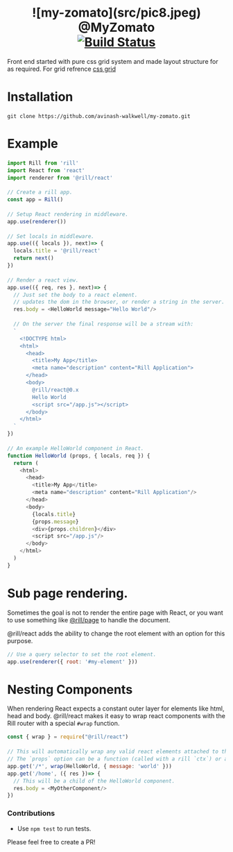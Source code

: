 <h1 align="center">
  <!-- Logo -->
  ![my-zomato](src/pic8.jpeg)
  <br/>
  @MyZomato
  <br/>
  <div align="center">
    <a href="https://travis-ci.org/reactphp/react"><img src="https://travis-ci.org/reactphp/react.svg?branch=master" alt="Build Status"></a>
  </div>
</h1>

Front end started with pure css grid system and made layout structure for as required. For grid refrence [css grid](https://www.w3schools.com/css/css_grid.asp)

# Installation

```console
git clone https://github.com/avinash-walkwell/my-zomato.git
```

# Example

```javascript
import Rill from 'rill'
import React from 'react'
import renderer from '@rill/react'

// Create a rill app.
const app = Rill()

// Setup React rendering in middleware.
app.use(renderer())

// Set locals in middleware.
app.use(({ locals }), next)=> {
  locals.title = '@rill/react'
  return next()
})

// Render a react view.
app.use(({ req, res }, next)=> {
  // Just set the body to a react element.
  // updates the dom in the browser, or render a string in the server.
  res.body = <HelloWorld message="Hello World"/>

  // On the server the final response will be a stream with:
  `
    <!DOCTYPE html>
    <html>
      <head>
        <title>My App</title>
        <meta name="description" content="Rill Application">
      </head>
      <body>
        @rill/react@0.x
        Hello World
        <script src="/app.js"></script>
      </body>
    </html>
  `
})

// An example HelloWorld component in React.
function HelloWorld (props, { locals, req }) {
  return (
    <html>
      <head>
        <title>My App</title>
        <meta name="description" content="Rill Application"/>
      </head>
      <body>
        {locals.title}
        {props.message}
        <div>{props.children}</div>
        <script src="/app.js"/>
      </body>
    </html>
  )
}
```

# Sub page rendering.
Sometimes the goal is not to render the entire page with React, or you want to use something like [@rill/page](https://github.com/rill-js/page) to handle the document.

@rill/react adds the ability to change the root element with an option for this purpose.

```js
// Use a query selector to set the root element.
app.use(renderer({ root: '#my-element' }))
```

# Nesting Components
When rendering React expects a constant outer layer for elements like html, head and body.
@rill/react makes it easy to wrap react components with the Rill router with a special `#wrap` function.

```js
const { wrap } = require("@rill/react")

// This will automatically wrap any valid react elements attached to the body with the `HelloWorld` component.
// The `props` option can be a function (called with a rill `ctx`) or an object.
app.get('/*', wrap(HelloWorld, { message: 'world' }))
app.get('/home', ({ res })=> {
  // This will be a child of the HelloWorld component.
  res.body = <MyOtherComponent/>
})
```

### Contributions

* Use `npm test` to run tests.

Please feel free to create a PR!
